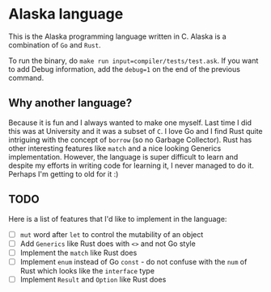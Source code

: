 # Alaska language

This is the Alaska programming language written in C. Alaska is a combination of `Go` and `Rust`.

To run the binary, do `make run input=compiler/tests/test.ask`. If you want to add Debug information, add the `debug=1` on the end of the previous command.

## Why another language?

Because it is fun and I always wanted to make one myself. Last time I did this was at University and it was a subset of `C`. I love Go and I find Rust quite intriguing with the concept of `borrow` (so no Garbage Collector). Rust has other interesting features like `match` and a nice looking Generics implementation. However, the language is super difficult to learn and despite my efforts in writing code for learning it, I never managed to do it. Perhaps I'm getting to old for it :)

## TODO

Here is a list of features that I'd like to implement in the language:

- [ ] `mut` word after `let` to control the mutability of an object
- [ ] Add `Generics` like Rust does with `<>` and not Go style
- [ ] Implement the `match` like Rust does
- [ ] Implement `enum` instead of Go `const` - do not confuse with the `num` of Rust which looks like the `interface` type
- [ ] Implement `Result` and `Option` like Rust does
